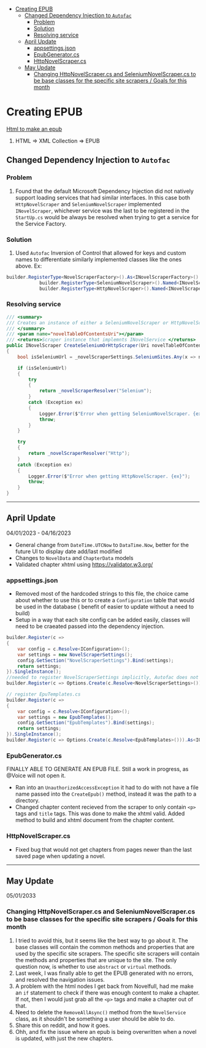 - [Creating EPUB](#creating-epub)
  - [Changed Dependency Injection to `Autofac`](#changed-dependency-injection-to-autofac)
    - [Problem](#problem)
    - [Solution](#solution)
    - [Resolving service](#resolving-service)
  - [April Update](#april-update)
    - [appsettings.json](#appsettingsjson)
    - [EpubGenerator.cs](#epubgeneratorcs)
    - [HttpNovelScraper.cs](#httpnovelscrapercs)
  - [May Update](#may-update)
    - [Changing HttpNovelScraper.cs and SeleniumNovelScraper.cs to be base classes for the specific site scrapers / Goals for this month](#changing-httpnovelscrapercs-and-seleniumnovelscrapercs-to-be-base-classes-for-the-specific-site-scrapers--goals-for-this-month)

# Creating EPUB
[Html to make an epub](https://www.thoughtco.com/create-epub-file-from-html-and-xml-3467282)
1. HTML => XML Collection => EPUB

## Changed Dependency Injection to `Autofac`
### Problem
1. Found that the default Microsoft Dependency Injection did not natively support loading services that had similar interfaces. In this case both `HttpNovelScraper` and `SeleniumNovelScraper` implemented `INovelScraper`, whichever service was the last to be registered in the `StartUp.cs` would be always be resolved when trying to get a service for the Service Factory.
### Solution
1. Used `Autofac` Inversion of Control that allowed for keys and custom names to differentiate similarly implemented classes like the ones above.
Ex:
```csharp
builder.RegisterType<NovelScraperFactory>().As<INovelScraperFactory>().InstancePerDependency();
            builder.RegisterType<SeleniumNovelScraper>().Named<INovelScraper>("Selenium").InstancePerDependency(); // InstancePerDependency() similar to transient
            builder.RegisterType<HttpNovelScraper>().Named<INovelScraper>("Http").InstancePerDependency();
```
### Resolving service
```csharp
/// <summary>
/// Creates an instance of either a SeleniumNovelScraper or HttpNovelScraper depending on the url.
/// </summary>
/// <param name="novelTableOfContentsUri"></param>
/// <returns>Scraper instance that implemnts INovelService </returns>
public INovelScraper CreateSeleniumOrHttpScraper(Uri novelTableOfContentsUri)
{
    bool isSeleniumUrl = _novelScraperSettings.SeleniumSites.Any(x => novelTableOfContentsUri.Host.Contains(x));

    if (isSeleniumUrl)
    {
        try
        {
            return _novelScraperResolver("Selenium");
        }
        catch (Exception ex)
        {
            Logger.Error($"Error when getting SeleniumNovelScraper. {ex}");
            throw;
        }
    }

    try
    {
        return _novelScraperResolver("Http");
    }
    catch (Exception ex)
    {
        Logger.Error($"Error when getting HttpNovelScraper. {ex}");
        throw;
    }
}
```
---
## April Update
04/01/2023 - 04/16/2023
* General change from `DateTime.UTCNow` to `DataTime.Now`, better for the future UI to display date add/last modified
* Changes to `NovelData` and `ChapterData` models
* Validated chapter xhtml using https://validator.w3.org/
### appsettings.json
* Removed most of the hardcoded strings to this file, the choice came about whether to use this or to create a `Configuration` table that would be used in the database ( benefit of easier to update without a need to build)
* Setup in a way that each site config can be added easily, classes will need to be craeated passed into the dependency injection.

```csharp
builder.Register(c =>
{
    var config = c.Resolve<IConfiguration>();
    var settings = new NovelScraperSettings();
    config.GetSection("NovelScraperSettings").Bind(settings);
    return settings;
}).SingleInstance();
//needed to register NovelScraperSettings implicitly, Autofac does not resolve 'IOptions<T>' by defualt. Optoins.Create avoids ArgumentException
builder.Register(c => Options.Create(c.Resolve<NovelScraperSettings>())).As<IOptions<NovelScraperSettings>>().SingleInstance();

// register EpuTemplates.cs
builder.Register(c =>
{
    var config = c.Resolve<IConfiguration>();
    var settings = new EpubTemplates();
    config.GetSection("EpubTemplates").Bind(settings);
    return settings;
}).SingleInstance();
builder.Register(c => Options.Create(c.Resolve<EpubTemplates>())).As<IOptions<EpubTemplates>>().SingleInstance();
```
### EpubGenerator.cs
FINALLY ABLE TO GENERATE AN EPUB FILE. Still a work in progress, as @Voice will not open it.
* Ran into an `UnauthorizedAccessException` it had to do with not have a file name passed into the `CreateEpub()` method, instead it was the path to a directory.
* Changed chapter content recieved from the scraper to only contain `<p>` tags and `title` tags. This was done to make the xhtml valid. Added method to build and xhtml document from the chapter content.
### HttpNovelScraper.cs
* Fixed bug that would not get chapters from pages newer than the last saved page when updating a novel.
---
## May Update
05/01/2033
### Changing HttpNovelScraper.cs and SeleniumNovelScraper.cs to be base classes for the specific site scrapers / Goals for this month
1. I tried to avoid this, but it seems like the best way to go about it. The base classes will contain the common methods and properties that are used by the specific site scrapers. The specific site scrapers will contain the methods and properties that are unique to the site.
The only question now, is whether to use `abstract` or `virtual` methods.
2. Last week, I was finally able to get the EPUB generated with no errors, and resolved the navigation issues. 
3. A problem with the html nodes I get back from Novelfull, had me make an `if` statement to check if there was enough content to make a chapter. If not, then I would just grab all the `<p>` tags and make a chapter out of that.
4. Need to delete the `RemoveAllAsync()` method from the `NovelService` class, as it shouldn't be something a user should be able to do.
5. Share this on reddit, and how it goes.
6. Ohh, and fix the issue where an epub is being overwritten when a novel is updated, with just the new chapters.



